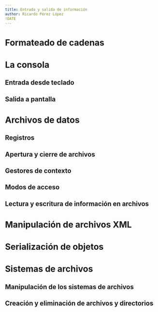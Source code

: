 ```yaml
---
title: Entrada y salida de información
author: Ricardo Pérez López
!DATE
---
```


# Formateado de cadenas

# La consola

## Entrada desde teclado

## Salida a pantalla

# Archivos de datos

## Registros

## Apertura y cierre de archivos

## Gestores de contexto

## Modos de acceso

## Lectura y escritura de información en archivos

# Manipulación de archivos XML

# Serialización de objetos

# Sistemas de archivos

## Manipulación de los sistemas de archivos

## Creación y eliminación de archivos y directorios

